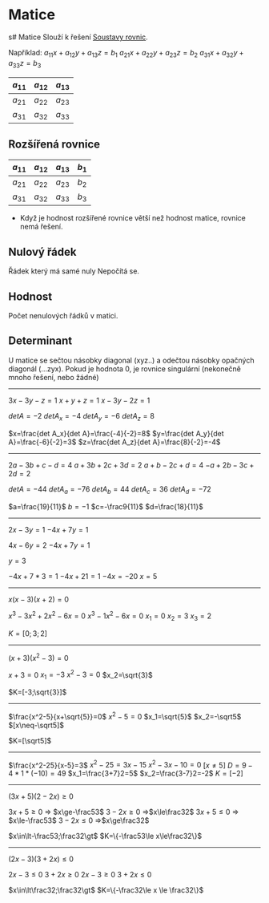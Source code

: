 # Matice
s# Matice
Slouží k řešení [Soustavy rovnic](Soustavy%20rovnic.md).

Například:
$a_{11}x+a_{12}y+a_{13}z=b_1$
$a_{21}x+a_{22}y+a_{23}z=b_2$
$a_{31}x+a_{32}y+a_{33}z=b_3$

| $a_{11}$ | $a_{12}$ | $a_{13}$ |
| -------- | -------- | -------- |
| $a_{21}$ | $a_{22}$ | $a_{23}$ |
| $a_{31}$ | $a_{32}$ | $a_{33}$ |

## Rozšířená rovnice
| $a_{11}$ | $a_{12}$ | $a_{13}$ | $b_1$ |
| -------- | -------- | -------- | ----- |
| $a_{21}$ | $a_{22}$ | $a_{23}$ | $b_2$ |
| $a_{31}$ | $a_{32}$ | $a_{33}$ | $b_3$ |

- Když je hodnost rozšířené rovnice větší než hodnost matice, rovnice nemá řešení.

## Nulový řádek
Řádek který má samé nuly
Nepočítá se.
## Hodnost
Počet nenulových řádků v matici.
## Determinant
U matice se sečtou násobky diagonal (xyz..) a odečtou násobky opačných diagonál (...zyx).
Pokud je hodnota 0, je rovnice singulární (nekonečně mnoho řešení, nebo žádné)

---

$3x-3y-z=1$
$x+y+z=1$
$x-3y-2z=1$

$det A = -2$
$det A_x = -4$
$det A_y=-6$
$det A_z=8$

$x=\frac{det A_x}{det A}=\frac{-4}{-2}=8$
$y=\frac{det A_y}{det A}=\frac{-6}{-2}=3$
$z=\frac{det A_z}{det A}=\frac{8}{-2}=-4$

---

$2a-3b+c-d=4$
$a+3b+2c+3d=2$
$a+b-2c+d=4$
$-a+2b-3c+2d=2$

$det A=-44$
$det A_a=-76$
$det A_b=44$
$det A_c=36$
$det A_d=-72$

$a=\frac{19}{11}$
$b=-1$
$c=-\frac9{11}$
$d=\frac{18}{11}$


---

$2x-3y=1$
$-4x+7y=1$

$4x-6y=2$
$-4x+7y=1$

$y=3$

$-4x+7*3=1$
$-4x+21=1$
$-4x=-20$
$x=5$

---

$x(x-3)(x+2)=0$

$x^3-3x^2+2x^2-6x=0$
$x^3-1x^2-6x=0$
$x_1=0$
$x_2 = 3$
$x_3=2$

$K=[0;3;2]$

---

$(x+3)(x^2-3)=0$

$x+3=0$
$x_1=-3$
$x^2-3=0$
$x_2=\sqrt{3}$

$K=[-3;\sqrt{3}]$

---

$\frac{x^2-5}{x+\sqrt{5}}=0$
$x^2-5=0$
$x_1=\sqrt{5}$
$x_2=-\sqrt5$
$[x\neq-\sqrt5]$

$K=[\sqrt5]$

---

$\frac{x^2-25}{x-5}=3$
$x^2-25=3x-15$
$x^2-3x-10=0$
$[x\neq5]$
$D=9-4*1*(-10)=49$
$x_1=\frac{3+7}2=5$
$x_2=\frac{3-7}2=-2$
$K=[-2]$

---

$(3x+5)(2-2x)\ge 0$

$3x+5\ge0$ => $x\ge-\frac53$
$3-2x\ge0$ =>$x\le\frac32$
$3x+5\le0$ => $x\le-\frac53$
$3-2x\le0$ =>$x\ge\frac32$

$x\in\lt-\frac53;\frac32\gt$
$K=\{-\frac53\le x\le\frac32\}$

---
$(2x-3)(3+2x)\le0$

$2x-3\le0$
$3+2x\ge0$
$2x-3\ge0$
$3+2x\le0$

$x\in\lt\frac32;\frac32\gt$
$K=\{-\frac32\le x \le \frac32\}$
